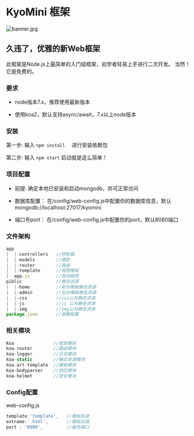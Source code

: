 # KyoMini 框架

![banner.jpg](http://www.naokiono.cc/public/banner.jpg)

## 久违了，优雅的新Web框架

此框架是Node.js上最简单的入门级框架，初学者轻易上手进行二次开发。
当然！它是免费的。

### 要求

* node版本7.x，推荐使用最新版本     

* 使用koa2，默认支持async/await，7.x以上node版本   


### 安装

第一步: 输入  `npm install  `   进行安装依赖包

第二步: 输入  `npm start`   启动就是这么简单！

### 项目配置  

* 前提:   确定本地已安装和启动mongodb，并可正常访问
   
* 数据库配置： 在/config/web-config.js中配置你的数据库信息，默认mongodb://localhost:27017/kyomini    

* 端口号port： 在/config/web-config.js中配置你的port，默认8080端口     


### 文件架构

```javascript
app
|  |-controllers   //控制器
|  |-models        //模型
|  |-router        //路由
|  |-template      //视图模板
|  app.js          //启动程序
piblic             //静态资源
|  |-home          //前台模板静态资源
|  |-admin         //后台模板静态资源
|  |-css           //css公共静态资源
|  |-js            //js 公共静态资源
|  |-img           //img公共静态资源
package.json       //依赖配置

```

### 相关模块

```javascript
Koa               //框架模块
koa-router        //路由模块
koa-logger        //日志模块
koa-static        //静态资源模块
koa-art-template  //模板模块
koa-bodyparser    //响应模块
koa-helmet        //安全模块
```

### Config配置
web-config.js
```javascript
template:'template',   //模板目录
extname:'.html',       //模板后缀
port : '8080',         //服务端口
```

